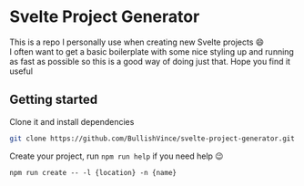 # Svelte Project Generator  
This is a repo I personally use when creating new Svelte projects 😄  
I often want to get a basic boilerplate with some nice styling up and running as fast as possible so this is a good way of doing just that. Hope you find it useful  
  
## Getting started  
Clone it and install dependencies
```bash  
git clone https://github.com/BullishVince/svelte-project-generator.git && npm i  
```  
Create your project, run `npm run help` if you need help 😉  
```node
npm run create -- -l {location} -n {name}
```